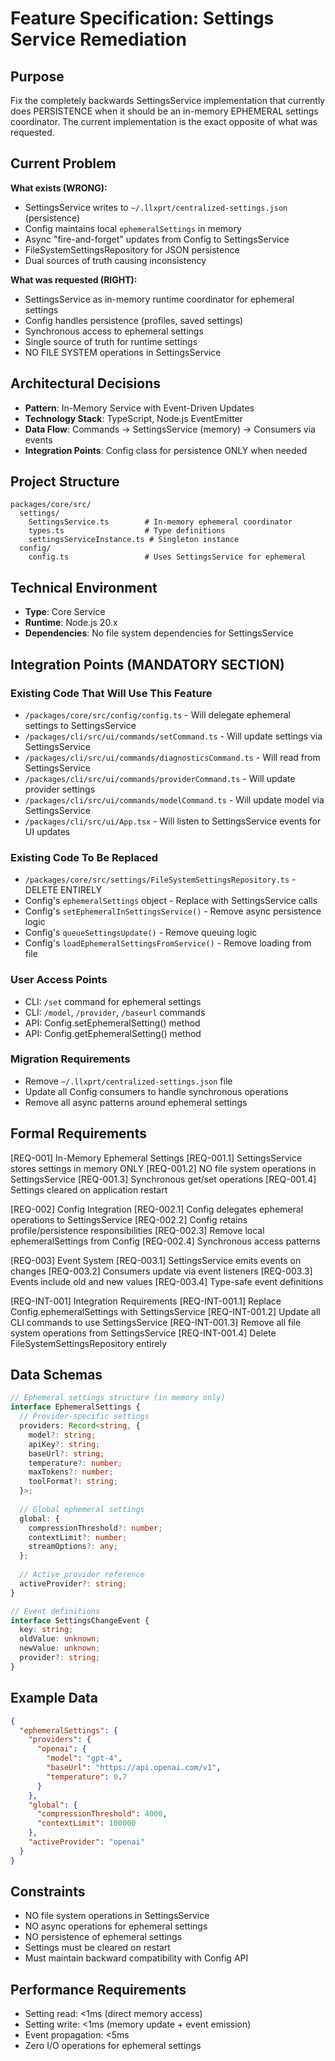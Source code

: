 # Feature Specification: Settings Service Remediation

## Purpose

Fix the completely backwards SettingsService implementation that currently does PERSISTENCE when it should be an in-memory EPHEMERAL settings coordinator. The current implementation is the exact opposite of what was requested.

## Current Problem

**What exists (WRONG):**
- SettingsService writes to `~/.llxprt/centralized-settings.json` (persistence)
- Config maintains local `ephemeralSettings` in memory
- Async "fire-and-forget" updates from Config to SettingsService
- FileSystemSettingsRepository for JSON persistence
- Dual sources of truth causing inconsistency

**What was requested (RIGHT):**
- SettingsService as in-memory runtime coordinator for ephemeral settings
- Config handles persistence (profiles, saved settings)
- Synchronous access to ephemeral settings
- Single source of truth for runtime settings
- NO FILE SYSTEM operations in SettingsService

## Architectural Decisions

- **Pattern**: In-Memory Service with Event-Driven Updates
- **Technology Stack**: TypeScript, Node.js EventEmitter
- **Data Flow**: Commands → SettingsService (memory) → Consumers via events
- **Integration Points**: Config class for persistence ONLY when needed

## Project Structure

```
packages/core/src/
  settings/
    SettingsService.ts        # In-memory ephemeral coordinator
    types.ts                  # Type definitions
    settingsServiceInstance.ts # Singleton instance
  config/
    config.ts                 # Uses SettingsService for ephemeral
```

## Technical Environment
- **Type**: Core Service
- **Runtime**: Node.js 20.x
- **Dependencies**: No file system dependencies for SettingsService

## Integration Points (MANDATORY SECTION)

### Existing Code That Will Use This Feature
- `/packages/core/src/config/config.ts` - Will delegate ephemeral settings to SettingsService
- `/packages/cli/src/ui/commands/setCommand.ts` - Will update settings via SettingsService
- `/packages/cli/src/ui/commands/diagnosticsCommand.ts` - Will read from SettingsService
- `/packages/cli/src/ui/commands/providerCommand.ts` - Will update provider settings
- `/packages/cli/src/ui/commands/modelCommand.ts` - Will update model via SettingsService
- `/packages/cli/src/ui/App.tsx` - Will listen to SettingsService events for UI updates

### Existing Code To Be Replaced
- `/packages/core/src/settings/FileSystemSettingsRepository.ts` - DELETE ENTIRELY
- Config's `ephemeralSettings` object - Replace with SettingsService calls
- Config's `setEphemeralInSettingsService()` - Remove async persistence logic
- Config's `queueSettingsUpdate()` - Remove queuing logic
- Config's `loadEphemeralSettingsFromService()` - Remove loading from file

### User Access Points
- CLI: `/set` command for ephemeral settings
- CLI: `/model`, `/provider`, `/baseurl` commands
- API: Config.setEphemeralSetting() method
- API: Config.getEphemeralSetting() method

### Migration Requirements
- Remove `~/.llxprt/centralized-settings.json` file
- Update all Config consumers to handle synchronous operations
- Remove all async patterns around ephemeral settings

## Formal Requirements

[REQ-001] In-Memory Ephemeral Settings
  [REQ-001.1] SettingsService stores settings in memory ONLY
  [REQ-001.2] NO file system operations in SettingsService
  [REQ-001.3] Synchronous get/set operations
  [REQ-001.4] Settings cleared on application restart

[REQ-002] Config Integration
  [REQ-002.1] Config delegates ephemeral operations to SettingsService
  [REQ-002.2] Config retains profile/persistence responsibilities
  [REQ-002.3] Remove local ephemeralSettings from Config
  [REQ-002.4] Synchronous access patterns

[REQ-003] Event System
  [REQ-003.1] SettingsService emits events on changes
  [REQ-003.2] Consumers update via event listeners
  [REQ-003.3] Events include old and new values
  [REQ-003.4] Type-safe event definitions

[REQ-INT-001] Integration Requirements
  [REQ-INT-001.1] Replace Config.ephemeralSettings with SettingsService
  [REQ-INT-001.2] Update all CLI commands to use SettingsService
  [REQ-INT-001.3] Remove all file system operations from SettingsService
  [REQ-INT-001.4] Delete FileSystemSettingsRepository entirely

## Data Schemas

```typescript
// Ephemeral settings structure (in memory only)
interface EphemeralSettings {
  // Provider-specific settings
  providers: Record<string, {
    model?: string;
    apiKey?: string;
    baseUrl?: string;
    temperature?: number;
    maxTokens?: number;
    toolFormat?: string;
  }>;
  
  // Global ephemeral settings
  global: {
    compressionThreshold?: number;
    contextLimit?: number;
    streamOptions?: any;
  };
  
  // Active provider reference
  activeProvider?: string;
}

// Event definitions
interface SettingsChangeEvent {
  key: string;
  oldValue: unknown;
  newValue: unknown;
  provider?: string;
}
```

## Example Data

```json
{
  "ephemeralSettings": {
    "providers": {
      "openai": {
        "model": "gpt-4",
        "baseUrl": "https://api.openai.com/v1",
        "temperature": 0.7
      }
    },
    "global": {
      "compressionThreshold": 4000,
      "contextLimit": 100000
    },
    "activeProvider": "openai"
  }
}
```

## Constraints

- NO file system operations in SettingsService
- NO async operations for ephemeral settings
- NO persistence of ephemeral settings
- Settings must be cleared on restart
- Must maintain backward compatibility with Config API

## Performance Requirements

- Setting read: <1ms (direct memory access)
- Setting write: <1ms (memory update + event emission)
- Event propagation: <5ms
- Zero I/O operations for ephemeral settings